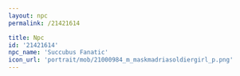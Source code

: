 ```yaml
---
layout: npc
permalink: /21421614

title: Npc
id: '21421614'
npc_name: 'Succubus Fanatic'
icon_url: 'portrait/mob/21000984_m_maskmadriasoldiergirl_p.png'
---
```

